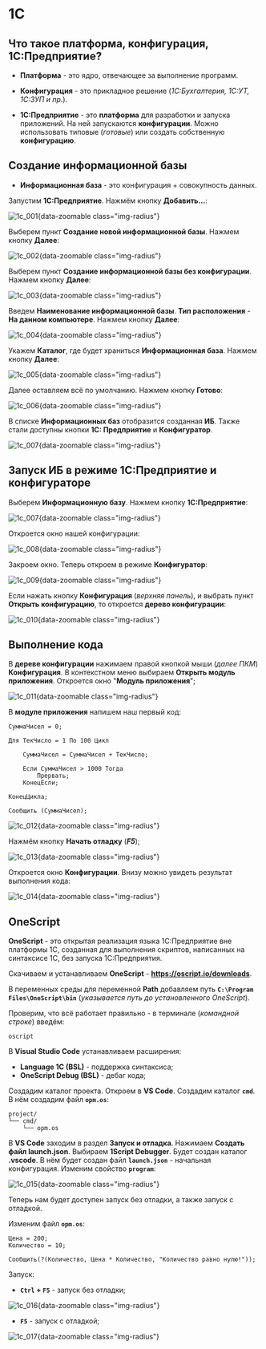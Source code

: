 # 1С

## Что такое платформа, конфигурация, 1С:Предприятие?

- **Платформа** - это ядро, отвечающее за выполнение программ.

- **Конфигурация** - это прикладное решение (_1С:Бухгалтерия, 1С:УТ, 1С:ЗУП и пр_.).

- **1С:Предприятие** - это **платформа** для разработки и запуска приложений. На ней запускаются **конфигурации**. Можно использовать типовые (_готовые_) или создать собственную **конфигурацию**.

## Создание информационной базы

- **Информационная база** - это конфигурация + совокупность данных.

Запустим **1С:Предприятие**. Нажмём кнопку **Добавить...**:

![1c_001](/images/1c/001.jpg){data-zoomable class="img-radius"}

Выберем пункт **Создание новой информационной базы**. Нажмем кнопку **Далее**:

![1c_002](/images/1c/002.jpg){data-zoomable class="img-radius"}

Выберем пункт **Создание информационной базы без конфигурации**. Нажмем кнопку **Далее**:

![1c_003](/images/1c/003.jpg){data-zoomable class="img-radius"}

Введем **Наименование информационной базы**. **Тип расположения** - **На данном компьютере**. Нажмем кнопку **Далее**:

![1c_004](/images/1c/004.jpg){data-zoomable class="img-radius"}

Укажем **Каталог**, где будет храниться **Информационная база**. Нажмем кнопку **Далее**:

![1c_005](/images/1c/005.jpg){data-zoomable class="img-radius"}

Далее оставляем всё по умолчанию. Нажмем кнопку **Готово**:

![1c_006](/images/1c/006.jpg){data-zoomable class="img-radius"}

В списке **Информационных баз** отобразится созданная **ИБ**. Также стали доступны кнопки **1С: Предприятие** и **Конфигуратор**.

![1c_007](/images/1c/007.jpg){data-zoomable class="img-radius"}

## Запуск ИБ в режиме 1С:Предприятие и конфигураторе

Выберем **Информационную базу**. Нажмем кнопку **1С:Предприятие**:

![1c_007](/images/1c/007.jpg){data-zoomable class="img-radius"}

Откроется окно нашей конфигурации:

![1c_008](/images/1c/008.jpg){data-zoomable class="img-radius"}

Закроем окно. Теперь откроем в режиме **Конфигуратор**:

![1c_009](/images/1c/009.jpg){data-zoomable class="img-radius"}

Если нажать кнопку **Конфигурация** (_верхняя панель_), и выбрать пункт **Открыть конфигурацию**, то откроется **дерево конфигурации**:

![1c_010](/images/1c/010.jpg){data-zoomable class="img-radius"}

## Выполнение кода

В **дереве конфигурации** нажимаем правой кнопкой мыши (_далее ПКМ_) **Конфигурация**. В контекстном меню выбираем **Открыть модуль приложения**. Откроется окно "**Модуль приложения**";

![1c_011](/images/1c/011.jpg){data-zoomable class="img-radius"}

В **модуле приложения** напишем наш первый код:

```1C:line-numbers
СуммаЧисел = 0;

Для ТекЧисло = 1 По 100 Цикл

    СуммаЧисел = СуммаЧисел + ТекЧисло;

    Если СуммаЧисел > 1000 Тогда
        Прервать;
    КонецЕсли;

КонецЦикла;

Сообщить (СуммаЧисел);
```

![1c_012](/images/1c/012.jpg){data-zoomable class="img-radius"}

Нажмём кнопку **Начать отладку** (**_F5_**);

![1c_013](/images/1c/013.jpg){data-zoomable class="img-radius"}

Откроется окно **Конфигурации**. Внизу можно увидеть результат выполнения кода:

![1c_014](/images/1c/014.jpg){data-zoomable class="img-radius"}

## OneScript

**OneScript** - это открытая реализация языка 1С:Предприятие вне платформы 1С, созданная для выполнения скриптов, написанных на синтаксисе 1С, без запуска 1С:Предприятия.

Скачиваем и устанавливаем **OneScript** - **https://oscript.io/downloads**.

В переменных среды для переменной **Path** добавляем путь **`C:\Program Files\OneScript\bin`** (_указывается путь до установленного OneScript_).

Проверим, что всё работает правильно - в терминале (_командной строке_) введём:

```sh:line-numbers
oscript
```

В **Visual Studio Code** устанавливаем расширения:

- **Language 1C (BSL)** - поддержка синтаксиса;
- **OneScript Debug (BSL)** - дебаг кода;

Создадим каталог проекта. Откроем в **VS Code**. Создадим каталог **`cmd`**. В нём создадим файл **`opm.os`**:

```sh:line-numbers
project/
└── cmd/
    └── opm.os
```

В **VS Code** заходим в раздел **Запуск и отладка**. Нажимаем **Создать файл launch.json**. Выбираем **1Script Debugger**. Будет создан каталог **.vscode**. В нём будет создан файл **`launch.json`** - начальная конфигурация. Изменим свойство **`program`**:

![1c_015](/images/1c/015.jpg){data-zoomable class="img-radius"}

Теперь нам будет доступен запуск без отладки, а также запуск с отладкой.

Изменим файл **`opm.os`**:

```1C:line-numbers
Цена = 200;
Количество = 10;

Сообщить(?(Количество, Цена * Количество, "Количество равно нулю!"));
```

Запуск:

- **`Ctrl` + `F5`** - запуск без отладки;

![1c_016](/images/1c/016.jpg){data-zoomable class="img-radius"}

- **`F5`** - запуск с отладкой;

![1c_017](/images/1c/017.jpg){data-zoomable class="img-radius"}

